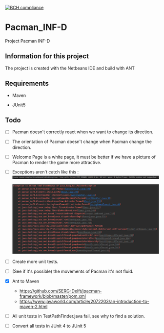 [![BCH compliance](https://bettercodehub.com/edge/badge/xavierbol/Pacman_INF-D?branch=master)](https://bettercodehub.com/)

Pacman_INF-D
============

Project Pacman INF-D

## Information for this project

The project is created with the Netbeans IDE and build with ANT

## Requirements 

- Maven

- JUnit5

## Todo

- [ ] Pacman doesn't correctly react when we want to change its direction.
- [ ] The orientation of Pacman doesn't change when Pacman change the direction.
- [ ] Welcome Page is a white page, it must be better if we have a picture of Pacman 
    to render the game more attractive.
- [ ] Exceptions aren't catch like this : 
    ![javax.sound](./images/pacman_inf-D_exception.png)
    
    ![NullPointer](./images/pacman_inf-D_nullpointer.png)
- [ ] Create more unit tests.
- [ ] (See if it's possible) the movements of Pacman it's not fluid.
- [x] Ant to Maven
	- https://github.com/SERG-Delft/jpacman-framework/blob/master/pom.xml
	- https://www.javaworld.com/article/2072203/an-introduction-to-maven-2.html
- [ ] All unit tests in TestPathFinder.java fail, see why to find a solution.
- [ ] Convert all tests in JUnit 4 to JUnit 5
